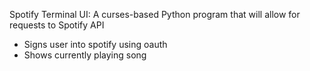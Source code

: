 Spotify Terminal UI: A curses-based Python program that will allow for requests to Spotify API

- Signs user into spotify using oauth
- Shows currently playing song
